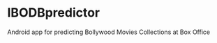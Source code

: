 IBODBpredictor
==============

Android app for predicting Bollywood Movies Collections at Box Office
